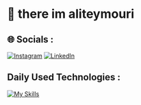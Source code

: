 
# 👋 there im aliteymouri
## 🌐 Socials :
[![Instagram](https://img.shields.io/badge/Instagram-%23E4405F.svg?logo=Instagram&logoColor=white)](https://instagram.com/aliteymouri_dev) [![LinkedIn](https://img.shields.io/badge/LinkedIn-%230077B5.svg?logo=linkedin&logoColor=white)](https://linkedin.com/in/Aliteymourii) 
## Daily Used Technologies :

[![My Skills](https://skillicons.dev/icons?i=python,js,html,css,django,git,github,gitlab)](https://skillicons.dev)
